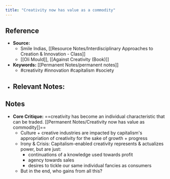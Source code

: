 ```yaml
---
title: "Creativity now has value as a commodity"
---
```

## Reference
- **Source:** 
	- Smile Indias, [[Resource Notes/Interdisciplinary Approaches to Creation & Innovation - Class]]
	- [[Oli Mould]], [[Against Creativity (Book)]]
- **Keywords:** [[Permanent Notes/permanent notes]]
	- #creativity #innovation #capitalism #society 
- **Relevant Notes:**
	- 
## Notes
- **Core Critique:** ==creativity has become an individual characteristic that can be traded. [[Permanent Notes/Creativity now has value as commodity]]==
	- Culture + creative industries are impacted by capitalism's appropriation of creativity for the sake of growth + progress
	- Irony & Crisis: Capitalism-enabled creativity represents & actualizes power, but are just:
		- continuations of a knowledge used towards profit
		- agency towards sales
		- desires to tickle our same individual fancies as consumers
	- But in the end, who gains from all this?